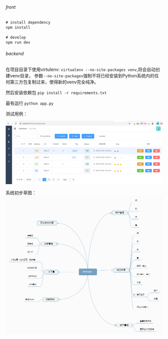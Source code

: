 ###### front

```
# install dependency
npm install

# develop
npm run dev
```

###### backend

在项目目录下使用virtulenv:
`virtualenv --no-site-packages venv`,将会自动创建venv目录，
参数`--no-site-packages`强制不将已经安装到Python系统内的任何第三方包复制过来，使得新的venv完全纯净。

然后安装依赖包 `pip install -r requirements.txt`

最有运行 `python app.py`

测试用例：

![apis](./images/apis.png)

系统初步草图：![test-ops](./images/test-ops.png)
